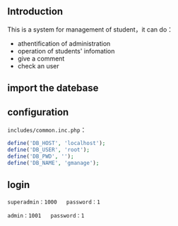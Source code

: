 ## Introduction
This is a system for management of student，it can do：

* athentification of administration
* operation of students' infomation
* give a comment
* check an user


## import the datebase


## configuration

`includes/common.inc.php`：

```php
define('DB_HOST', 'localhost');  
define('DB_USER', 'root');       
define('DB_PWD', '');            
define('DB_NAME', 'gmanage');    
```

## login


`superadmin：1000   password：1`

`admin：1001   password：1`

